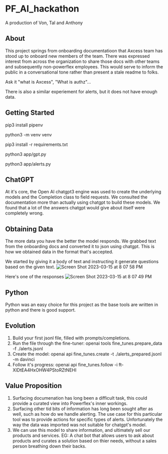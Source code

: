 # PF_AI_hackathon
A production of Von, Tal and Anthony

## About
This project springs from onboarding documentatioon that Axcess team has stood up to onboard new members of the team. There was expressed interest from across the organization to share those docs with other teams and subsequently non-powerflex employees. This would serve to inform the public in a conversational tone rather than present a stale readme to folks.

Ask it "what is Axcess", "What is authz"... 

There is also a similar experiement for alerts, but it does not have enough data.

## Getting Started

pip3 install pipenv

python3 -m venv venv

pip3 install -r requirements.txt

python3 app/gpt.py

python3 app/alerts.py

## ChatGPT
At it's core, the Open AI chatgpt3 engine was used to create the underlying models and the Completion class to field requests. We consulted the documentation more than actually using chatgpt to build these models. We found that a lot of the answers chatgpt would give about itself were completely wrong. 

## Obtaining Data
The more data you have the better the model responds. We grabbed text from the onboarding docs and converted it to json using chatgpt. This is how we obtained data in the format that's accepted.

We started by giving it a body of text and instructing it generate questions based on the given text.
![Screen Shot 2023-03-15 at 8 07 58 PM](https://user-images.githubusercontent.com/96091647/225483868-3e747ac7-abbb-4c7b-baa5-2db354ffbf1d.png)


Here's one of the responses
![Screen Shot 2023-03-15 at 8 07 49 PM](https://user-images.githubusercontent.com/96091647/225483808-86536e55-8b02-49c7-a6e0-90e5133375f9.png)

## Python
Python was an easy choice for this project as the base tools are written in python and there is good support.

## Evolution
1. Build your first jsonl file, filled with prompts/completions.
2. Run the file through the fine-tuner: openai tools fine_tunes.prepare_data -f ./alerts.jsonl
3. Create the model: openai api fine_tunes.create -t ./alerts_prepared.jsonl -m davinci
4. Follow it's progress: openai api fine_tunes.follow -i ft-XIDtEA4HxOHW4PStoRZtNEHI

## Value Proposition
1. Surfacing documenation has long been a difficult task, this could provide a curated view into Powerflex's inner workings.
2. Surfacing other tid bits of information has long been sought after as well, such as how do we handle alerting. The use case for this particular tool was to provide actions for specific types of alerts. Unfortunately the way the data was imported was not suitable for chatgpt's model.
3. We can use this model to share information, and ultimately sell our products and services. EG: A chat bot that allows users to ask about products and curates a solution based on thier needs, without a sales person breathing down their backs.





